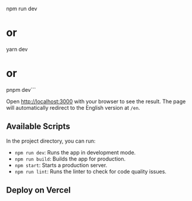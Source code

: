 npm run dev
# or
yarn dev
# or
pnpm dev```

Open [http://localhost:3000](http://localhost:3000) with your browser to see the result. The page will automatically redirect to the English version at `/en`.

## Available Scripts

In the project directory, you can run:

-   `npm run dev`: Runs the app in development mode.
-   `npm run build`: Builds the app for production.
-   `npm start`: Starts a production server.
-   `npm run lint`: Runs the linter to check for code quality issues.

## Deploy on Vercel
